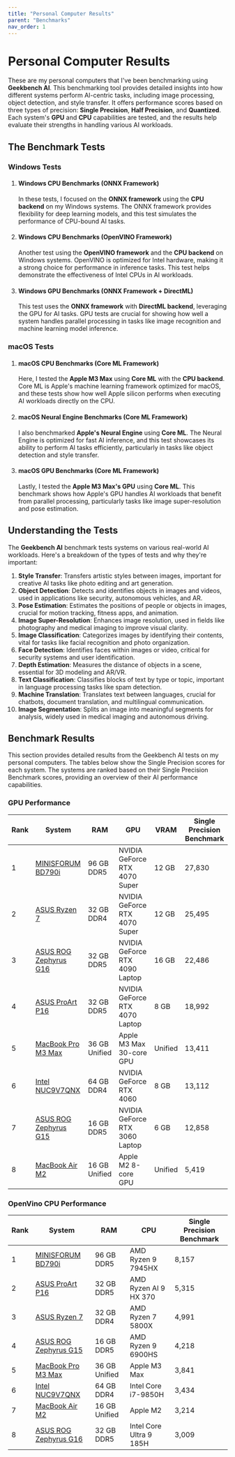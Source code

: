 ```yaml
---
title: "Personal Computer Results"
parent: "Benchmarks"
nav_order: 1
---
```


# Personal Computer Results

These are my personal computers that I've been benchmarking using **Geekbench AI**. This benchmarking tool provides detailed insights into how different systems perform AI-centric tasks, including image processing, object detection, and style transfer. It offers performance scores based on three types of precision: **Single Precision**, **Half Precision**, and **Quantized**. Each system's **GPU** and **CPU** capabilities are tested, and the results help evaluate their strengths in handling various AI workloads.

## The Benchmark Tests

### Windows Tests

1. #### **Windows CPU Benchmarks (ONNX Framework)**

   In these tests, I focused on the **ONNX framework** using the **CPU backend** on my Windows systems. The ONNX framework provides flexibility for deep learning models, and this test simulates the performance of CPU-bound AI tasks.

2. #### **Windows CPU Benchmarks (OpenVINO Framework)**

   Another test using the **OpenVINO framework** and the **CPU backend** on Windows systems. OpenVINO is optimized for Intel hardware, making it a strong choice for performance in inference tasks. This test helps demonstrate the effectiveness of Intel CPUs in AI workloads.

3. #### **Windows GPU Benchmarks (ONNX Framework + DirectML)**

   This test uses the **ONNX framework** with **DirectML backend**, leveraging the GPU for AI tasks. GPU tests are crucial for showing how well a system handles parallel processing in tasks like image recognition and machine learning model inference.

### macOS Tests

1. #### **macOS CPU Benchmarks (Core ML Framework)**

   Here, I tested the **Apple M3 Max** using **Core ML** with the **CPU backend**. Core ML is Apple's machine learning framework optimized for macOS, and these tests show how well Apple silicon performs when executing AI workloads directly on the CPU.

2. #### **macOS Neural Engine Benchmarks (Core ML Framework)**

   I also benchmarked **Apple's Neural Engine** using **Core ML**. The Neural Engine is optimized for fast AI inference, and this test showcases its ability to perform AI tasks efficiently, particularly in tasks like object detection and style transfer.

3. #### **macOS GPU Benchmarks (Core ML Framework)**

   Lastly, I tested the **Apple M3 Max's GPU** using **Core ML**. This benchmark shows how Apple's GPU handles AI workloads that benefit from parallel processing, particularly tasks like image super-resolution and pose estimation.

## Understanding the Tests

The **Geekbench AI** benchmark tests systems on various real-world AI workloads. Here's a breakdown of the types of tests and why they're important:

1. **Style Transfer**: Transfers artistic styles between images, important for creative AI tasks like photo editing and art generation.
2. **Object Detection**: Detects and identifies objects in images and videos, used in applications like security, autonomous vehicles, and AR.
3. **Pose Estimation**: Estimates the positions of people or objects in images, crucial for motion tracking, fitness apps, and animation.
4. **Image Super-Resolution**: Enhances image resolution, used in fields like photography and medical imaging to improve visual clarity.
5. **Image Classification**: Categorizes images by identifying their contents, vital for tasks like facial recognition and photo organization.
6. **Face Detection**: Identifies faces within images or video, critical for security systems and user identification.
7. **Depth Estimation**: Measures the distance of objects in a scene, essential for 3D modeling and AR/VR.
8. **Text Classification**: Classifies blocks of text by type or topic, important in language processing tasks like spam detection.
9. **Machine Translation**: Translates text between languages, crucial for chatbots, document translation, and multilingual communication.
10. **Image Segmentation**: Splits an image into meaningful segments for analysis, widely used in medical imaging and autonomous driving.

## Benchmark Results

This section provides detailed results from the Geekbench AI tests on my personal computers. The tables below show the Single Precision scores for each system. The systems are ranked based on their Single Precision Benchmark scores, providing an overview of their AI performance capabilities.

### **GPU Performance**

| **Rank** | **System**                                                                                         | **RAM**        | **GPU**                        | **VRAM**  | **Single Precision Benchmark** |
|----------|-----------------------------------------------------------------------------------------------------|----------------|--------------------------------|-----------|--------------------------------|
| 1        | [MINISFORUM BD790i](./10_08_minisforum_bd790i.md)                                                  | 96 GB DDR5     | NVIDIA GeForce RTX 4070 Super  | 12 GB     | 27,830                         |
| 2        | [ASUS Ryzen 7](./10_02_ryzen_7_4070s..md)                                                          | 32 GB DDR4     | NVIDIA GeForce RTX 4070 Super  | 12 GB     | 25,495                         |
| 3        | [ASUS ROG Zephyrus G16](./10_09_asus_zephyrus_g16.md)                                              | 32 GB DDR5     | NVIDIA GeForce RTX 4090 Laptop | 16 GB     | 22,486                         |
| 4        | [ASUS ProArt P16](./10_05_asus_proart_p16.md)                                                      | 32 GB DDR5     | NVIDIA GeForce RTX 4070 Laptop | 8 GB      | 18,992                         |
| 5        | [MacBook Pro M3 Max](./10_03_m3_max.md)                                                            | 36 GB Unified  | Apple M3 Max 30-core GPU       | Unified   | 13,411                         |
| 6        | [Intel NUC9V7QNX](./10_04_nuc9v7qnx.md)                                                            | 64 GB DDR4     | NVIDIA GeForce RTX 4060        | 8 GB      | 13,112                         |
| 7        | [ASUS ROG Zephyrus G15](./10_06_asus_zephyrus_g15.md)                                              | 16 GB DDR5     | NVIDIA GeForce RTX 3060 Laptop | 6 GB      | 12,858                         |
| 8        | [MacBook Air M2](./10_07_m2_air.md)                                                                | 16 GB Unified  | Apple M2 8-core GPU            | Unified   | 5,419                          |


### **OpenVino CPU Performance**

| **Rank** | **System**                                                                                         | **RAM**        | **CPU**                       | **Single Precision Benchmark** |
|----------|-----------------------------------------------------------------------------------------------------|----------------|-------------------------------|--------------------------------|
| 1        | [MINISFORUM BD790i](./10_08_minisforum_bd790i.md)                                                  | 96 GB DDR5     | AMD Ryzen 9 7945HX            | 8,157                          |
| 2        | [ASUS ProArt P16](./10_05_asus_proart_p16.md)                                                      | 32 GB DDR5     | AMD Ryzen AI 9 HX 370         | 5,315                          |
| 3        | [ASUS Ryzen 7](./10_02_ryzen_7_4070s..md)                                                          | 32 GB DDR4     | AMD Ryzen 7 5800X             | 4,991                          |
| 4        | [ASUS ROG Zephyrus G15](./10_06_asus_zephyrus_g15.md)                                              | 16 GB DDR5     | AMD Ryzen 9 6900HS            | 4,218                          |
| 5        | [MacBook Pro M3 Max](./10_03_m3_max.md)                                                            | 36 GB Unified  | Apple M3 Max                  | 3,841                          |
| 6        | [Intel NUC9V7QNX](./10_04_nuc9v7qnx.md)                                                            | 64 GB DDR4     | Intel Core i7-9850H           | 3,434                          |
| 7        | [MacBook Air M2](./10_07_m2_air.md)                                                                | 16 GB Unified  | Apple M2                      | 3,214                          |
| 8        | [ASUS ROG Zephyrus G16](./10_09_asus_zephyrus_g16.md)                                              | 32 GB DDR5     | Intel Core Ultra 9 185H       | 3,009                          |
